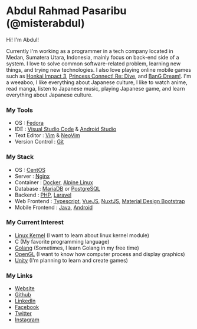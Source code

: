 # Abdul Rahmad Pasaribu (@misterabdul)

Hi! I'm Abdul!

Currently I'm working as a programmer in a tech company located in Medan, Sumatera Utara, Indonesia, mainly focus on back-end side of a system. I love to solve common software-related problem, learning new things, and trying new technologies. I also love playing online mobile games such as [Honkai Impact 3](https://honkaiimpact3.mihoyo.com/asia/en-us/home), [Princess Connect! Re: Dive](https://www.crunchyroll.com/games/princessconnectredive/index.html), and [BanG Dream!](https://en.bang-dream.com/). I'm a weeaboo, I like everything about Japanese culture, I like to watch anime, read manga, listen to Japanese music, playing Japanese game, and learn everything about Japanese culture.

### My Tools

- OS : [Fedora](https://getfedora.org/)
- IDE : [Visual Studio Code](https://code.visualstudio.com/) & [Android Studio](https://developer.android.com/studio)
- Text Editor : [Vim](https://www.vim.org/) & [NeoVim](https://neovim.io/)
- Version Control : [Git](https://git-scm.com/)

### My Stack

- OS : [CentOS](https://www.centos.org/)
- Server : [Nginx](https://nginx.org/en/)
- Container : [Docker](https://www.docker.com/), [Alpine Linux](https://hub.docker.com/_/alpine/)
- Database : [MariaDB](https://mariadb.org/) or [PostgreSQL](https://www.postgresql.org/)
- Backend : [PHP](https://www.php.net/), [Laravel](https://laravel.com/)
- Web Frontend : [Typescript](https://www.typescriptlang.org/), [VueJS](https://vuejs.org/), [NuxtJS](https://nuxtjs.org/), [Material Design Bootstrap](https://mdbootstrap.com/)
- Mobile Frontend : [Java](https://www.java.com/en/), [Android](https://www.android.com/)

### My Current Interest

- [Linux Kernel](https://github.com/torvalds/linux) (I want to learn about linux kernel module)
- C (My favorite programming language)
- [Golang](https://golang.org/) (Sometimes, I learn Golang in my free time)
- [OpenGL](https://www.opengl.org/) (I want to know how computer process and display graphics)
- [Unity](https://unity.com/) (I'm planning to learn and create games)

### My Links

- [Website](https://misterabdul.github.io/)
- [Github](https://github.com/misterabdul)
- [LinkedIn](https://www.linkedin.com/in/abdulpasaribu/)
- [Facebook](https://www.facebook.com/abdulrahmadpasaribu)
- [Twitter](https://twitter.com/abdulrpasaribu)
- [Instagram](https://www.instagram.com/abdulrahmadpasaribu/)
